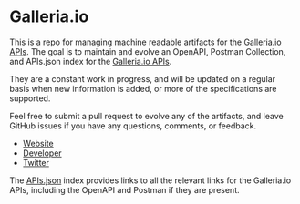 # Galleria.ioThis is a repo for managing machine readable artifacts for the [Galleria.io APIs](https://galleria.io/). The goal is to maintain and evolve an OpenAPI, Postman Collection, and APIs.json index for the [Galleria.io APIs](https://galleria.io/).They are a constant work in progress, and will be updated on a regular basis when new information is added, or more of the specifications are supported.Feel free to submit a pull request to evolve any of the artifacts, and leave GitHub issues if you have any questions, comments, or feedback.- [Website](https://galleria.io/)- [Developer](https://galleria.io/)- [Twitter](https://twitter.com/galleriajs)The [APIs.json](https://github.com/api-evangelist/galleria-io/blob/master/apis.json) index provides links to all the relevant links for the Galleria.io APIs, including the OpenAPI and Postman if they are present.